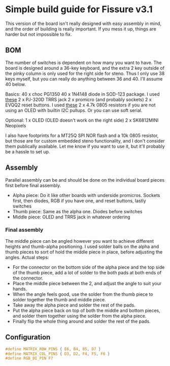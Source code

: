 # Simple build guide for Fissure v3.1

This version of the board isn't really designed with easy assembly in mind, and the order of building is really important. If you mess it up, things are harder but not impossible to fix.

## BOM

The number of switches is dependent on how many you want to have. The board is designed around a 36-key keyboard, and the extra 2 key outside of the pinky column is only used for the right side for steno. Thus I only use 38 keys myself, but you can really do anything between 36 and 40. I'll assume 40 below.

Basics:
40 x choc PG1350
40 x 1N4148 diode in SOD-123 package. I used [these](https://www.digikey.com/en/products/detail/diodes-incorporated/1N4148W-13-F/2242774)
 2 x PJ-320D TRRS jack
 2 x promicro (and probably sockets)
 2 x EVQQ2 reset buttons. I used [these](https://www.digikey.com/en/products/detail/panasonic-electronic-components/EVQ-Q2B03W/762922)
 2 x 4.7k 0805 resistors if you are not using an OLED with builtin I2C pullups. Or you can use soft serial.
 
Optional:
 1 x OLED (OLED doesn't work on the right side)
 2 x SK6812MINI Neopixels
 
I also have footprints for a MT25Q SPI NOR flash and a 10k 0805 resistor, but those are for custom embedded steno functionality, and I don't consider them publically available. Let me know if you want to use it, but it'll probably be a hassle to set up.

## Assembly

Parallel assembly can be and should be done on the individual board pieces first before final assembly.

- Alpha piece: Do it like other boards with underside promicros. Sockets first, then diodes, RGB if you have one, and reset buttons, lastly switches
- Thumb piece: Same as the alpha one. Diodes before switches
- Middle piece: OLED and TRRS jack in whatever ordering

### Final assembly

The middle piece can be angled however you want to achieve different heights and thumb-alpha positioning. I used solder balls on the alpha and thumb pieces to sort of hold the middle piece in place, before adjusting the angles. Actual steps:
- For the connector on the bottom side of the alpha piece and the top side of the thumb piece, add a lot of solder to the both pads at both ends of the connector.
- Place the middle piece between the 2, and adjust the angle to suit your hands.
- When the angle feels good, use the solder from the thumb piece to solder together the thumb and middle piece.
- Take away the alpha piece and solder the rest of the pads.
- Put the alpha piece back on top of both the middle and bottom pieces, and solder them together using the solder from the alpha piece.
- Finally flip the whole thing around and solder the rest of the pads.

## Configuration

```c
#define MATRIX_ROW_PINS { E6, B4, B5, D7 }
#define MATRIX_COL_PINS { D3, D2, F4, F5, F6 }
#define RGB_DI_PIN F7
```
